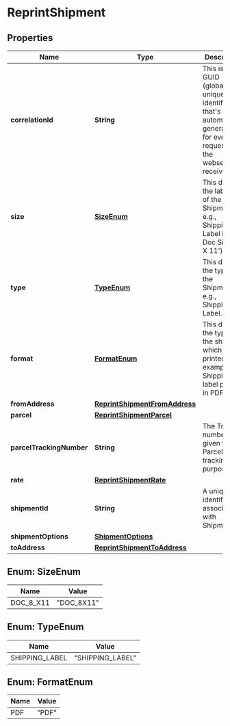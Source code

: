 

# ReprintShipment


## Properties

| Name | Type | Description | Notes |
|------------ | ------------- | ------------- | -------------|
|**correlationId** | **String** | This is a GUID (globally unique identifier) that&#39;s automatically generated for every request that the webserver receives. |  [optional] |
|**size** | [**SizeEnum**](#SizeEnum) | This defines the label size of the Shipment, e.g., Shipping Label having Doc Size (8&#39; X 11&#39;). |  [optional] |
|**type** | [**TypeEnum**](#TypeEnum) | This defines the type of the Shipment, e.g., Shipping Label. |  [optional] |
|**format** | [**FormatEnum**](#FormatEnum) | This defines the type of the shipment which is printed. For example Shipping label prints in PDF form. |  [optional] |
|**fromAddress** | [**ReprintShipmentFromAddress**](ReprintShipmentFromAddress.md) |  |  [optional] |
|**parcel** | [**ReprintShipmentParcel**](ReprintShipmentParcel.md) |  |  [optional] |
|**parcelTrackingNumber** | **String** | The Tracking number given to the Parcel for tracking purpose. |  [optional] |
|**rate** | [**ReprintShipmentRate**](ReprintShipmentRate.md) |  |  [optional] |
|**shipmentId** | **String** | A unique identifier associated with Shipment ID. |  [optional] |
|**shipmentOptions** | [**ShipmentOptions**](ShipmentOptions.md) |  |  [optional] |
|**toAddress** | [**ReprintShipmentToAddress**](ReprintShipmentToAddress.md) |  |  [optional] |



## Enum: SizeEnum

| Name | Value |
|---- | -----|
| DOC_8_X11 | &quot;DOC_8X11&quot; |



## Enum: TypeEnum

| Name | Value |
|---- | -----|
| SHIPPING_LABEL | &quot;SHIPPING_LABEL&quot; |



## Enum: FormatEnum

| Name | Value |
|---- | -----|
| PDF | &quot;PDF&quot; |



